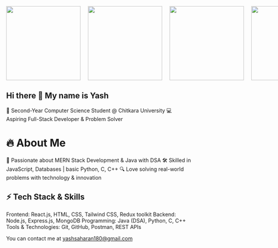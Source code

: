 <div style="display: flex; gap: 20px;">
        <img src="https://upload.wikimedia.org/wikipedia/commons/thumb/6/6a/JavaScript-logo.png/900px-JavaScript-logo.png" alt="" width="200" height="200">
        <img src="https://cdn.worldvectorlogo.com/logos/react-2.svg" alt="" width="200" height="200">
        <img src="https://cdn.worldvectorlogo.com/logos/java.svg" alt="" width="200" height="200">
        <img src="https://upload.wikimedia.org/wikipedia/commons/d/d9/Node.js_logo.svg" alt="" width="200" height="200">
    </div>

## Hi there 👋 My name is Yash

🚀 Second-Year Computer Science Student @ Chitkara University
💻 Aspiring Full-Stack Developer & Problem Solver

# 🔥 About Me
🎯 Passionate about MERN Stack Development & Java with DSA
🛠️ Skilled in JavaScript, Databases | basic Python, C, C++
🔍 Love solving real-world problems with technology & innovation

<h2>⚡ Tech Stack & Skills</h2>

Frontend: React.js, HTML, CSS, Tailwind CSS, Redux toolkit
Backend: Node.js, Express.js, MongoDB
Programming: Java (DSA), Python, C, C++
Tools & Technologies: Git, GitHub, Postman, REST APIs

You can contact me at yashsaharan180@gmail.com
<!--
**Yash-jaat-180/Yash-jaat-180** is a ✨ _special_ ✨ repository because its `README.md` (this file) appears on your GitHub profile.

Here are some ideas to get you started:

- 🔭 I’m currently working on ...
- 🌱 I’m currently learning ...
- 👯 I’m looking to collaborate on ...
- 🤔 I’m looking for help with ...
- 💬 Ask me about ...
- 📫 How to reach me: ...
- 😄 Pronouns: ...
- ⚡ Fun fact: ...
-->
